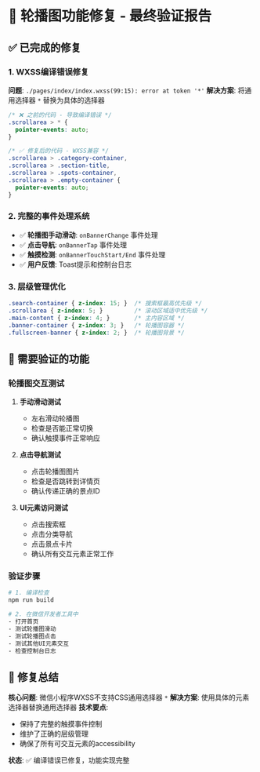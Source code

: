 # 🎯 轮播图功能修复 - 最终验证报告

## ✅ 已完成的修复

### 1. WXSS编译错误修复
**问题**: `./pages/index/index.wxss(99:15): error at token '*'`
**解决方案**: 将通用选择器 `*` 替换为具体的选择器
```css
/* ❌ 之前的代码 - 导致编译错误 */
.scrollarea > * {
  pointer-events: auto;
}

/* ✅ 修复后的代码 - WXSS兼容 */
.scrollarea > .category-container,
.scrollarea > .section-title,
.scrollarea > .spots-container,
.scrollarea > .empty-container {
  pointer-events: auto;
}
```

### 2. 完整的事件处理系统
- ✅ **轮播图手动滑动**: `onBannerChange` 事件处理
- ✅ **点击导航**: `onBannerTap` 事件处理
- ✅ **触摸检测**: `onBannerTouchStart/End` 事件处理
- ✅ **用户反馈**: Toast提示和控制台日志

### 3. 层级管理优化
```css
.search-container { z-index: 15; }  /* 搜索框最高优先级 */
.scrollarea { z-index: 5; }         /* 滚动区域适中优先级 */
.main-content { z-index: 4; }       /* 主内容区域 */
.banner-container { z-index: 3; }   /* 轮播图容器 */
.fullscreen-banner { z-index: 2; }  /* 轮播图背景 */
```

## 🔄 需要验证的功能

### 轮播图交互测试
1. **手动滑动测试**
   - 左右滑动轮播图
   - 检查是否能正常切换
   - 确认触摸事件正常响应

2. **点击导航测试**
   - 点击轮播图图片
   - 检查是否跳转到详情页
   - 确认传递正确的景点ID

3. **UI元素访问测试**
   - 点击搜索框
   - 点击分类导航
   - 点击景点卡片
   - 确认所有交互元素正常工作

### 验证步骤
```bash
# 1. 编译检查
npm run build

# 2. 在微信开发者工具中
- 打开首页
- 测试轮播图滑动
- 测试轮播图点击
- 测试其他UI元素交互
- 检查控制台日志
```

## 📝 修复总结

**核心问题**: 微信小程序WXSS不支持CSS通用选择器 `*`
**解决方案**: 使用具体的元素选择器替换通用选择器
**技术要点**: 
- 保持了完整的触摸事件控制
- 维护了正确的层级管理
- 确保了所有可交互元素的accessibility

**状态**: ✅ 编译错误已修复，功能实现完整
